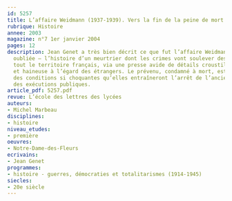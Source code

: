 ```yaml
---
id: 5257
title: L’affaire Weidmann (1937-1939). Vers la fin de la peine de mort ?
rubrique: Histoire
annee: 2003
magazine: n°7 1er janvier 2004
pages: 12
description: Jean Genet a très bien décrit ce que fut l’affaire Weidmann, aujourd’hui
  oubliée – l’histoire d’un meurtrier dont les crimes vont soulever des passions sur
  tout le territoire français, via une presse avide de détails croustillants ou macabres
  et haineuse à l’égard des étrangers. Le prévenu, condamné à mort, est exécuté dans
  des conditions si choquantes qu’elles entraîneront l’arrêt de l’ancienne tradition
  des exécutions publiques.
article_pdf: 5257.pdf
revue: L’école des lettres des lycées
auteurs:
- Michel Marbeau
disciplines:
- histoire
niveau_etudes:
- première
oeuvres:
- Notre-Dame-des-Fleurs
ecrivains:
- Jean Genet
programmes:
- histoire - guerres, démocraties et totalitarismes (1914-1945)
siecles:
- 20e siècle
---
```


